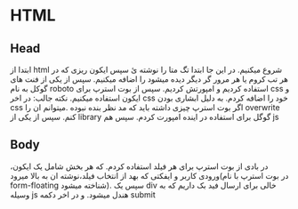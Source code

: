 # HTML

## Head

ابتدا از html شروع میکنیم. در این جا ابتدا تگ متا را نوشته ئ سپس ایکون ریزی که در هر تب کروم یا هر مرور گر دیگر دیده میشود را اضافه میکنیم. سپس از یکی از فنت های گوکل به نام roboto استفاده کردیم و امپورتش کردیم. سپس از بوت استرپ برای css و ایکون استفاده میکنیم. نکته جالب: در اخر css خود را اضافه کردم. به دلیل ابشاری بودن css اگر بوت استرپ چیزی داشته باید که مد نظر بنده نبوده .میتوانم ان را overwrite کنم. سپس از یکی از library گوگل برای استفاده در اینده امپورت کردم. سپس هم js

## Body

در بادی از بوت استرپ برای هر فیلد استفاده کردم. که هر بخش شامل یک ایکون، ورودی کاربر و ایفکتی که بهد از انتخاب فیلد،نوشته ان به بالا میرود(در بوت استرپ با نام form-floating شناخته میشود). سپس یک div خالی برای ارسال فید بک داریم که به وسیله js هندل میشود. و در اخر دکمه submit
